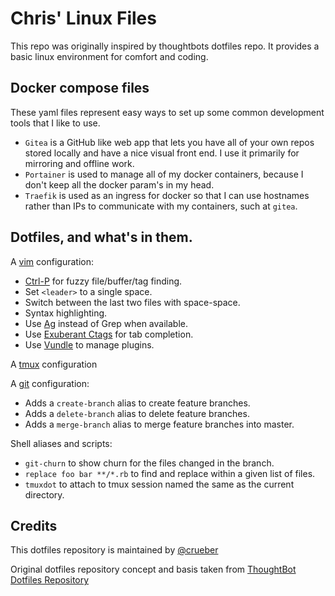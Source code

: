 Chris' Linux Files
===================

This repo was originally inspired by thoughtbots dotfiles repo. It provides a basic linux environment for comfort and coding.

## Docker compose files

These yaml files represent easy ways to set up some common development tools that I like to use.

* `Gitea` is a GitHub like web app that lets you have all of your own repos stored locally and have a nice visual front end. I use it primarily for mirroring and offline work.
* `Portainer` is used to manage all of my docker containers, because I don't keep all the docker param's in my head.
* `Traefik` is used as an ingress for docker so that I can use hostnames rather than IPs to communicate with my containers, such at `gitea`.

## Dotfiles, and what's in them.

A [vim](http://www.vim.org/) configuration:

* [Ctrl-P](https://github.com/kien/ctrlp.vim) for fuzzy file/buffer/tag finding.
* Set `<leader>` to a single space.
* Switch between the last two files with space-space.
* Syntax highlighting.
* Use [Ag](https://github.com/ggreer/the_silver_searcher) instead of Grep when available.
* Use [Exuberant Ctags](http://ctags.sourceforge.net/) for tab completion.
* Use [Vundle](https://github.com/gmarik/vundle) to manage plugins.

A [tmux](http://robots.thoughtbot.com/post/2641409235/a-tmux-crash-course)
configuration

A [git](http://git-scm.com/) configuration:

* Adds a `create-branch` alias to create feature branches.
* Adds a `delete-branch` alias to delete feature branches.
* Adds a `merge-branch` alias to merge feature branches into master.

Shell aliases and scripts:

* `git-churn` to show churn for the files changed in the branch.
* `replace foo bar **/*.rb` to find and replace within a given list of files.
* `tmuxdot` to attach to tmux session named the same as the current directory.

Credits
-------

This dotfiles repository is maintained by [@crueber](http://www.twitter.com/crueber)

Original dotfiles repository concept and basis taken from [ThoughtBot Dotfiles Repository](https://github.com/thoughtbot/dotfiles)
